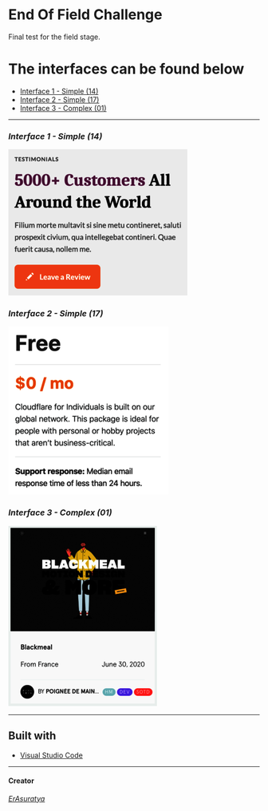 # <b> End Of Field Challenge </b> 

Final test for the field stage.


#  The interfaces can be found below 

- [Interface 1 - Simple (14)](https://mausam-end-of-field-challange.netlify.app/simple-interface(14).html)
- [Interface 2 - Simple (17)](https://mausam-end-of-field-challange.netlify.app/complex-interface(01).html)
- [Interface 3 - Complex (01)](https://mausam-end-of-field-challange.netlify.app/simple-interface(17).html)

---

### *Interface 1 - Simple (14)*

![Interface 1 - Simple-14](https://github.com/ErAsuratya/end-of-field-challenge/blob/master/images/interface-14.png)

###  *Interface 2 - Simple (17)* 

![Interface 2 - Simple-17](https://github.com/ErAsuratya/end-of-field-challenge/blob/master/images/interface-17.png)

### *Interface 3 - Complex (01)*

![Interface 3 - Complex-01](https://github.com/ErAsuratya/end-of-field-challenge/blob/master/images/complex-01.png)

---

## Built with 

- [Visual Studio Code](https://code.visualstudio.com/)
---

#### Creator
[*ErAsuratya*](https://github.com/ErAsuratya/)
